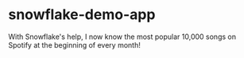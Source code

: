 # snowflake-demo-app
With Snowflake's help, I now know the most popular 10,000 songs on Spotify at the beginning of every month!

